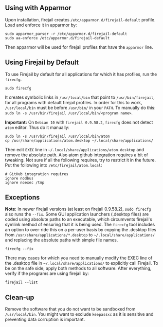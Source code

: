 ## Using with Apparmor
Upon installation, firejail creates `/etc/apparmor.d/firejail-default` profile. Load and enforce it in apparmor by:
```shell
sudo apparmor_parser -r /etc/apparmor.d/firejail-default
sudo aa-enforce /etc/apparmor.d/firejail-default
```
Then apparmor will be used for firejail profiles that have the `apparmor` line.

## Using Firejail by Default
To use Firejail by default for all applications for which it has profiles, run the `firecfg`.
```shell
sudo firecfg
```
It creates symbolic links in `/usr/local/bin` that point to `/usr/bin/firejail`, for all programs with default firejail profiles.
In order for this to work, `/usr/local/bin` must be before `/usr/bin/` in your `PATH`.
To manually do this: `sudo ln -s /usr/bin/firejail /usr/local/bin/<program name>`.

**Important:** On `Debian 10` with `firejail 0.9.58.2`, `firecfg` does not detect `atom` editor. Thus do it manually:
```shell
sudo ln -s /usr/bin/firejail /usr/local/bin/atom
cp /usr/share/applications/atom.desktop ~/.local/share/applications/
```
Then edit `EXEC` line in `~/.local/share/applications/atom.desktop` and remove the absolute path.
Also atom github integration requires a bit of tweaking. Not sure if all the following requires, try to restrict it in the future. Put the following into `/etc/firejail/atom.local`:

```
# GitHub integration requires
ignore nodbus
ignore noexec /tmp
```

## Exceptions
**Note:** In newer firejail versions (at least on firejail 0.9.58.2), `sudo firecfg` also runs the `--fix`.
Some GUI application launchers (.desktop files) are coded using absolute paths to an executable, which circumvents firejail's symlink method of ensuring that it is being used. The `firecfg` tool includes an option to over-ride this on a per-user basis by copying the .desktop files from `/usr/share/applications/*.desktop` to `~/.local/share/applications/` and replacing the absolute paths with simple file names.
```shell
firecfg --fix
```
There may cases for which you need to manually modify the EXEC line of the .desktop file in `~/.local/share/applications/` to explicitly call Firejail. To be on the safe side, apply both methods to all software.
After everything, verify if the programs are using firejail by:
```shell
firejail --list
```
## Clean-up
Remove the software that you do not want to be sandboxed from `/usr/local/bin`. You might want to exclude `keepassxc` as it is sensitive and preventing data corruption is important.
